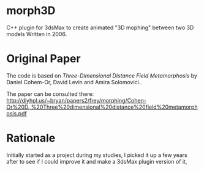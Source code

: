 morph3D
=======

C++ plugin for 3dsMax to create animated "3D mophing" between two 3D models
Written in 2006.

Original Paper
==============

The code is based on <i>Three-Dimensional Distance Field Metamorphosis</i> by Daniel Cohem-Or, David Levin and Amira Solomovici..

The paper can be consulted there: http://diyhpl.us/~bryan/papers2/frey/morphing/Cohen-Or%20D.,%20Three%20dimensional%20distance%20field%20metamorphosis.pdf

Rationale
=========

Initially started as a project during my studies, I picked it up a few years after to see if I could improve it and make a 3dsMax plugin version of it,
